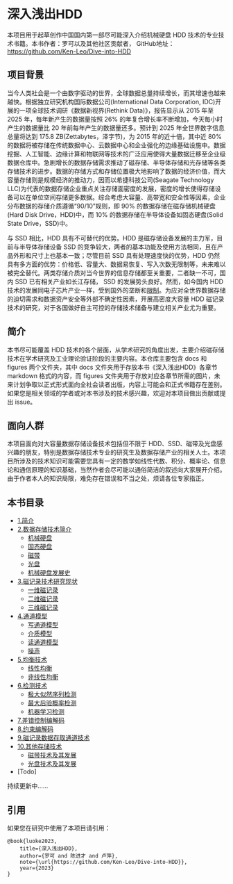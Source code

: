 # 深入浅出HDD

本项目用于起草创作中国国内第一部尽可能深入介绍机械硬盘 HDD 技术的专业技术书籍。本书作者：罗可以及其他社区贡献者，
GitHub地址：https://github.com/Ken-Leo/Dive-into-HDD

## 项目背景

当今人类社会是一个由数字驱动的世界，全球数据总量持续增长，而其增速也越来越快。根据独立研究机构国际数据公司(International Data Corporation, IDC)开展的一项全球技术调研《数据新视界(Rethink Data)》，报告显示从 2015 年至 2025 年，每年新产生的数据量按照 26\% 的年复合增长率不断增加，今天每小时产生的数据量比 20 年前每年产生的数据量还多。预计到 2025 年全世界数字信息总量将达到 175.8 ZB(Zettabytes，泽字节)，为 2015 年的近十倍，其中近 80\% 的数据将被存储在传统数据中心、云数据中心和企业强化的边缘基础设施中。数据挖掘、人工智能、边缘计算和物联网等技术的广泛应用使得大量数据迁移至企业级数据仓库中。急剧增长的数据存储需求推动了磁存储、半导体存储和光存储等各类存储技术的进步。数据的存储方式和存储位置极大地影响了数据的经济价值，而大容量存储则是规模经济的推动力，因而以希捷科技公司(Seagate Technology LLC)为代表的数据存储企业重点关注存储面密度的发展，密度的增长使得存储设备可以在单位空间存储更多数据。综合考虑大容量、高带宽和安全性等因素，企业分布数据的存储介质遵循“90/10”规则，即 90\% 的数据存储在磁存储机械硬盘(Hard Disk Drive，HDD)中，而 10\% 的数据存储在半导体设备如固态硬盘(Solid State Drive，SSD)中。

与 SSD 相比，HDD 具有不可替代的优势。HDD 是磁存储设备发展的主力军，目前与半导体存储设备 SSD 的竞争较大，两者的基本功能及使用方法相同，且在产品外形和尺寸上也基本一致；尽管目前 SSD 具有处理速度快的优势，HDD 仍然具有多方面的优势：价格低、容量大、数据易恢复、写入次数无限制等，未来难以被完全替代。两类存储介质对当今世界的信息存储都至关重要，二者缺一不可，国内 SSD 已有相关产业如长江存储， SSD 的发展势头良好。然而，如今国内 HDD 技术的发展同电子芯片产业一样，受到国外的垄断和[限制](https://www.commerce.senate.gov/2021/10/committee-investigation-suggests-leading-technology-company-violated-huawei-related-rule)。为应对全世界数据存储的迫切需求和数据资产安全等外部不确定性因素，开展高密度大容量 HDD 磁记录技术的研究，对于各国做好自主可控的存储技术储备与建立相关产业尤为重要。

## 简介

本书尽可能覆盖 HDD 技术的各个层面，从学术研究的角度出发，主要介绍磁存储技术在学术研究及工业理论验证阶段的主要内容。本仓库主要包含 docs 和 figures 两个文件夹，其中 docs 文件夹用于存放本书《深入浅出HDD》各章节 markdown 格式的内容，而 figures 文件夹用于存放对应各章节所需的图片，未来计划争取以正式形式面向全社会读者出版，内容上可能会和正式书籍存在差别。如果您是相关领域的学者或对本书涉及的技术感兴趣，欢迎对本项目做出贡献或提出 issue。

## 面向人群

本项目面向对大容量数据存储设备技术包括但不限于 HDD、SSD、磁带及光盘感兴趣的朋友，特别是数据存储技术专业的研究生及数据存储产业的相关人士。本项目所涉及的技术知识可能需要您具有一定的数学如线性代数、积分、概率论、信息论和通信原理的知识基础，当然作者会尽可能以通俗简洁的叙述向大家展开介绍。由于作者本人的知识局限，难免存在错误和不当之处，烦请各位专家指正。

## 本书目录

 * [1.简介](docs/introduction.md#introduction)
 * [2.数据存储技术简介](docs/intro_data_storage.md#intro_data_storage)
   * [机械硬盘](docs/hdd.md#hdd)
   * [固态硬盘](docs/ssd.md#ssd)
   * [磁带](docs/tape.md#tape)
   * [光盘](docs/od.md#od)
   * [机械硬盘发展史](docs/history.md#history)
 * [3.磁记录技术研究现状](docs/research_status.md#research_status)
   * [一维磁记录](docs/one_diemnsional.md#one_diemnsional)
   * [二维磁记录](docs/two_dimensional.md#two_dimensional)
   * [三维磁记录](docs/three_dimensional.md#three_dimensional)
 * [4.通道模型](docs/channel.md#channel)
   * [写通道模型](docs/write_channel.md#write_channel)
   * [介质模型](docs/media_model.md#media_model)
   * [读通道模型](docs/read_channel.md#read_channel)
   * [噪声](docs/noise.md#noise)
 * [5.均衡技术](docs/equalization.md#equalization)
   * [线性均衡](docs/linear_equation.md#linear_equation)
   * [非线性均衡](docs/nonlinear_equation.md#nonlinear_equation)
 * [6.检测技术](docs/detection.md#detection)
   * [极大似然序列检测](docs/mlsd.md#mlsd)
   * [最大后验概率检测](docs/map.md#map)
   * [机器学习检测](docs/ml.md#ml)
 * [7.差错控制编解码](docs/ecc.md#ecc)
 * [8.约束编解码](docs/rll.md#rll)
 * [9.磁记录数据存取通道技术](docs/scheme.md#scheme)
 * [10.其他存储技术](docs/else.md#else)
   * [磁带技术及其发展](docs/tape_tech.md)
   * [光盘技术及其发展](docs/od_tech.md)
 * [Todo]

持续更新中……

## 引用


如果您在研究中使用了本项目请引用：

```bibraries
@book{luoke2023,
    title={深入浅出HDD},
    author={罗可 and 陈进才 and 卢萍},
    note={\url{https://github.com/Ken-Leo/Dive-into-HDD}},
    year={2023}
}
```

